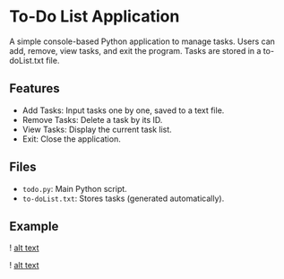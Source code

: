 # To-Do List Application
A simple console-based Python application to manage tasks. Users can add, remove, view tasks, and exit the program. Tasks are stored in a to-doList.txt file.
## Features
- Add Tasks: Input tasks one by one, saved to a text file.
- Remove Tasks: Delete a task by its ID.
- View Tasks: Display the current task list.
- Exit: Close the application.
## Files
-   `todo.py`: Main Python script.
-   `to-doList.txt`: Stores tasks (generated automatically).
## Example
! [alt text](output\addTask.png)

! [alt text](output\viewTask.png)
